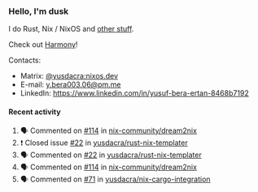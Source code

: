 ### Hello, I'm dusk

I do Rust, Nix / NixOS and [other stuff](https://yusdacra.gitlab.io/about).

Check out [Harmony](https://harmonyapp.io)!

Contacts:
- Matrix: [@yusdacra:nixos.dev](https://matrix.to/#/@yusdacra:nixos.dev)
- E-mail: y.bera003.06@pm.me
- LinkedIn: https://www.linkedin.com/in/yusuf-bera-ertan-8468b7192

#### Recent activity

<!--START_SECTION:activity-->
1. 🗣 Commented on [#114](https://github.com/nix-community/dream2nix/issues/114) in [nix-community/dream2nix](https://github.com/nix-community/dream2nix)
2. ❗️ Closed issue [#22](https://github.com/yusdacra/rust-nix-templater/issues/22) in [yusdacra/rust-nix-templater](https://github.com/yusdacra/rust-nix-templater)
3. 🗣 Commented on [#22](https://github.com/yusdacra/rust-nix-templater/issues/22) in [yusdacra/rust-nix-templater](https://github.com/yusdacra/rust-nix-templater)
4. 🗣 Commented on [#114](https://github.com/nix-community/dream2nix/issues/114) in [nix-community/dream2nix](https://github.com/nix-community/dream2nix)
5. 🗣 Commented on [#71](https://github.com/yusdacra/nix-cargo-integration/issues/71) in [yusdacra/nix-cargo-integration](https://github.com/yusdacra/nix-cargo-integration)
<!--END_SECTION:activity-->
